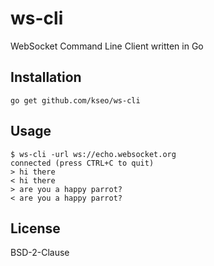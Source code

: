 ws-cli
======
WebSocket Command Line Client written in Go

## Installation

```
go get github.com/kseo/ws-cli
```

## Usage

```
$ ws-cli -url ws://echo.websocket.org
connected (press CTRL+C to quit)
> hi there
< hi there
> are you a happy parrot?
< are you a happy parrot?
```

## License

BSD-2-Clause
